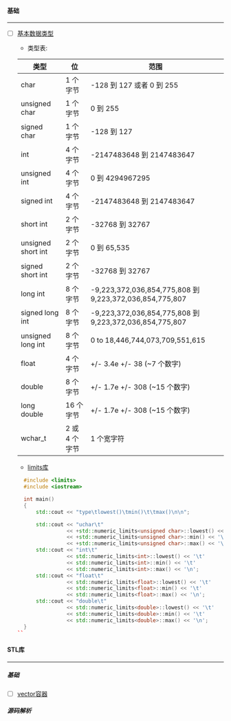 #### 基础
----------------------------------------------------------------------------------------------------------------------
  - [ ] [基本数据类型](https://www.runoob.com/cplusplus/cpp-data-types.html)
    - 类型表:
    
    |类型	|位	|范围|
    | --- | --- | --- |
    |char	|1 个字节	|-128 到 127 或者 0 到 255|
    |unsigned char	|1 个字节	|0 到 255|
    |signed char|	1 个字节	|-128 到 127|
    |int	|4 个字节|	-2147483648 到 2147483647|
    |unsigned int	|4 个字节|	0 到 4294967295|
    |signed int|	4 个字节|	-2147483648 到 2147483647|
    |short int	| 2 个字节|	-32768 到 32767|
    |unsigned short int	|2 个字节|	0 到 65,535|
    |signed short int|	2 个字节|	-32768 到 32767|
    |long int|	8 个字节	|-9,223,372,036,854,775,808 到 9,223,372,036,854,775,807|
    |signed long int|	8 个字节	|-9,223,372,036,854,775,808 到 9,223,372,036,854,775,807||
    |unsigned long int|	8 个字节|	0 to 18,446,744,073,709,551,615|
    |float	|4 个字节	|+/- 3.4e +/- 38 (~7 个数字)||
    |double	|8 个字节	|+/- 1.7e +/- 308 (~15 个数字)|
    |long double	|16 个字节|	+/- 1.7e +/- 308 (~15 个数字)|
    |wchar_t	|2 或 4 个字节|1 个宽字符|
    
    - [limits库](https://en.cppreference.com/w/cpp/types/numeric_limits)
    
    ```C++
      #include <limits>
      #include <iostream>

      int main() 
      {
          std::cout << "type\tlowest()\tmin()\t\tmax()\n\n";

          std::cout << "uchar\t"
                    << +std::numeric_limits<unsigned char>::lowest() << '\t' << '\t'
                    << +std::numeric_limits<unsigned char>::min() << '\t' << '\t'
                    << +std::numeric_limits<unsigned char>::max() << '\n';
          std::cout << "int\t"
                    << std::numeric_limits<int>::lowest() << '\t'
                    << std::numeric_limits<int>::min() << '\t'
                    << std::numeric_limits<int>::max() << '\n';
          std::cout << "float\t"
                    << std::numeric_limits<float>::lowest() << '\t'
                    << std::numeric_limits<float>::min() << '\t'
                    << std::numeric_limits<float>::max() << '\n';
          std::cout << "double\t"
                    << std::numeric_limits<double>::lowest() << '\t'
                    << std::numeric_limits<double>::min() << '\t'
                    << std::numeric_limits<double>::max() << '\n';
      }
    ``
#### STL库
---------------------------------------------------------------------------------------------------------------
  ##### 基础
   - [ ] [vector容器](https://www.runoob.com/w3cnote/cpp-vector-container-analysis.html)

  ##### 源码解析
